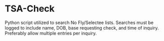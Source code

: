 # TSA-Check
Python script utilized to search No Fly/Selectee lists.  Searches must be logged to include name, DOB, base requesting check, and time of inquiry.  Preferably allow multiple entries per inquiry.
